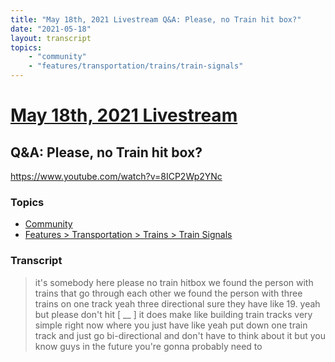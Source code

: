 ```yaml
---
title: "May 18th, 2021 Livestream Q&A: Please, no Train hit box?"
date: "2021-05-18"
layout: transcript
topics:
    - "community"
    - "features/transportation/trains/train-signals"
---
```

# [May 18th, 2021 Livestream](../2021-05-18.md)
## Q&A: Please, no Train hit box?
https://www.youtube.com/watch?v=8ICP2Wp2YNc

### Topics
* [Community](../topics/community.md)
* [Features > Transportation > Trains > Train Signals](../topics/features/transportation/trains/train-signals.md)

### Transcript

> it's somebody here please no train hitbox we found the person with trains that go through each other we found the person with three trains on one track yeah three directional sure they have like 19. yeah but please don't hit [ __ ] it does make like building train tracks very simple right now where you just have like yeah put down one train track and just go bi-directional and don't have to think about it but you know guys in the future you're gonna probably need to
